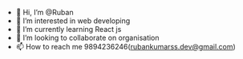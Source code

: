- 👋 Hi, I’m @Ruban
- 👀 I’m interested in web developing
- 🌱 I’m currently learning React js
- 💞️ I’m looking to collaborate on organisation
- 📫 How to reach me 9894236246(rubankumarss.dev@gmail.com)

<!---
Rubirubs/Rubirubs is a ✨ special ✨ repository because its `README.md` (this file) appears on your GitHub profile.
You can click the Preview link to take a look at your changes.
--->
